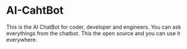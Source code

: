  # AI-CahtBot 

This is the AI ChatBot for coder, developer and engineers. You can ask everythings from the chatbot. This the open source and you can use it everywhere. 
